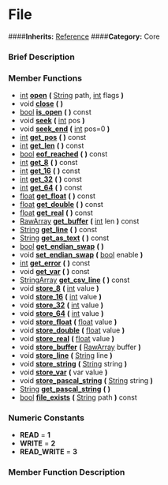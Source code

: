 #  File  
####**Inherits:** [Reference](class_reference)
####**Category:** Core

###  Brief Description  


###  Member Functions 
  * [int](class_int)  **[open](#open)**  **(** [String](class_string) path, [int](class_int) flags  **)**
  * void  **[close](#close)**  **(** **)**
  * [bool](class_bool)  **[is&#95;open](#is_open)**  **(** **)** const
  * void  **[seek](#seek)**  **(** [int](class_int) pos  **)**
  * void  **[seek&#95;end](#seek_end)**  **(** [int](class_int) pos=0  **)**
  * [int](class_int)  **[get&#95;pos](#get_pos)**  **(** **)** const
  * [int](class_int)  **[get&#95;len](#get_len)**  **(** **)** const
  * [bool](class_bool)  **[eof&#95;reached](#eof_reached)**  **(** **)** const
  * [int](class_int)  **[get&#95;8](#get_8)**  **(** **)** const
  * [int](class_int)  **[get&#95;16](#get_16)**  **(** **)** const
  * [int](class_int)  **[get&#95;32](#get_32)**  **(** **)** const
  * [int](class_int)  **[get&#95;64](#get_64)**  **(** **)** const
  * [float](class_float)  **[get&#95;float](#get_float)**  **(** **)** const
  * [float](class_float)  **[get&#95;double](#get_double)**  **(** **)** const
  * [float](class_float)  **[get&#95;real](#get_real)**  **(** **)** const
  * [RawArray](class_rawarray)  **[get&#95;buffer](#get_buffer)**  **(** [int](class_int) len  **)** const
  * [String](class_string)  **[get&#95;line](#get_line)**  **(** **)** const
  * [String](class_string)  **[get&#95;as&#95;text](#get_as_text)**  **(** **)** const
  * [bool](class_bool)  **[get&#95;endian&#95;swap](#get_endian_swap)**  **(** **)**
  * void  **[set&#95;endian&#95;swap](#set_endian_swap)**  **(** [bool](class_bool) enable  **)**
  * [int](class_int)  **[get&#95;error](#get_error)**  **(** **)** const
  * void  **[get&#95;var](#get_var)**  **(** **)** const
  * [StringArray](class_stringarray)  **[get&#95;csv&#95;line](#get_csv_line)**  **(** **)** const
  * void  **[store&#95;8](#store_8)**  **(** [int](class_int) value  **)**
  * void  **[store&#95;16](#store_16)**  **(** [int](class_int) value  **)**
  * void  **[store&#95;32](#store_32)**  **(** [int](class_int) value  **)**
  * void  **[store&#95;64](#store_64)**  **(** [int](class_int) value  **)**
  * void  **[store&#95;float](#store_float)**  **(** [float](class_float) value  **)**
  * void  **[store&#95;double](#store_double)**  **(** [float](class_float) value  **)**
  * void  **[store&#95;real](#store_real)**  **(** [float](class_float) value  **)**
  * void  **[store&#95;buffer](#store_buffer)**  **(** [RawArray](class_rawarray) buffer  **)**
  * void  **[store&#95;line](#store_line)**  **(** [String](class_string) line  **)**
  * void  **[store&#95;string](#store_string)**  **(** [String](class_string) string  **)**
  * void  **[store&#95;var](#store_var)**  **(** var value  **)**
  * void  **[store&#95;pascal&#95;string](#store_pascal_string)**  **(** [String](class_string) string  **)**
  * [String](class_string)  **[get&#95;pascal&#95;string](#get_pascal_string)**  **(** **)**
  * [bool](class_bool)  **[file&#95;exists](#file_exists)**  **(** [String](class_string) path  **)** const

###  Numeric Constants  
  * **READ** = **1**
  * **WRITE** = **2**
  * **READ_WRITE** = **3**

###  Member Function Description  
